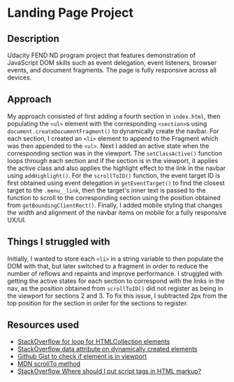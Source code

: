 # Landing Page Project

## Description

Udacity FEND ND program project that features demonstration of JavaScript DOM skills such as event delegation, event listeners, browser events, and document fragments. The page is fully responsive across all devices.

## Approach

My approach consisted of first adding a fourth section in `index.html`, then populating the `<ul>` element with the corresponding `<section>`s using `document.createDocumentFragment()` to dynamically create the navbar. For each section, I created an `<li>` element to append to the Fragment which was then appended to the `<ul>`. Next I added an active state when the corresponding section was in the viewport. The `setClassActive()` function loops through each section and if the section is in the viewport, it applies the active class and also applies the highlight effect to the link in the navbar using `addHighlight()`. For the `scrollToID()` function, the event target ID is first obtained using event delegation in `getEventTarget()` to find the closest target to the `.menu__link`, then the target's inner text is passed to the function to scroll to the corresponding section using the position obtained from `getBoundingClientRect()`. Finally, I added mobile styling that changes the width and alignment of the navbar items on mobile for a fully responsive UX/UI.

## Things I struggled with

Initially, I wanted to store each `<li>` in a string variable to then populate the DOM with that, but later switched to a fragment in order to reduce the number of reflows and repaints and improve performance. I struggled with getting the active states for each section to correspond with the links in the nav, as the position obtained from `scrollToID()` did not register as being in the viewport for sections 2 and 3. To fix this issue, I subtracted 2px from the top position for the section in order for the sections to register.

## Resources used

- [StackOverflow for loop for HTMLCollection elements](https://stackoverflow.com/questions/22754315/for-loop-for-htmlcollection-elements)
- [StackOverflow data attribute on dynamically created elements](https://stackoverflow.com/questions/43696733/data-attribute-on-dynamically-created-elements)
- [Github Gist to check if element is in viewport](https://gist.github.com/jjmu15/8646226)
- [MDN scrollTo method](https://developer.mozilla.org/en-US/docs/Web/API/Window/scrollTo)
- [StackOverflow Where should I put script tags in HTML markup?](https://stackoverflow.com/questions/436411/where-should-i-put-script-tags-in-html-markup)
